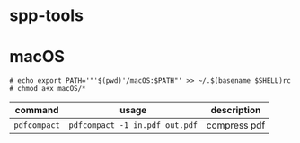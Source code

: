 # spp-tools

# macOS

```console
# echo export PATH='"'$(pwd)'/macOS:$PATH"' >> ~/.$(basename $SHELL)rc
# chmod a+x macOS/*
```

|command|usage|description|
|-|-|-|
|`pdfcompact`|`pdfcompact -1 in.pdf out.pdf`|compress pdf|
